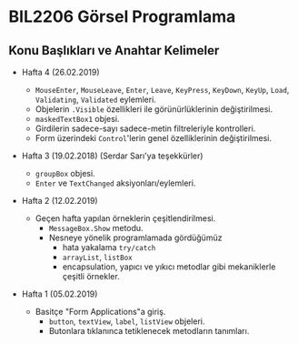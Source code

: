 # BIL2206 Görsel Programlama

## Konu Başlıkları ve Anahtar Kelimeler

- Hafta 4 (26.02.2019)
  - `MouseEnter`, `MouseLeave`, `Enter`, `Leave`, `KeyPress`, `KeyDown`, `KeyUp`, `Load`, `Validating`, `Validated` eylemleri.
  - Objelerin `.Visible` özellikleri ile görünürlüklerinin değiştirilmesi.
  - `maskedTextBox1` objesi.
  - Girdilerin sadece-sayı sadece-metin filtreleriyle kontrolleri.
  - Form üzerindeki `Control`'lerin genel özelliklerinin değiştirilmesi.

- Hafta 3 (19.02.2018) (Serdar Sarı'ya teşekkürler)
  - `groupBox` objesi.
  - `Enter` ve `TextChanged` aksiyonları/eylemleri.

- Hafta 2 (12.02.2019)
  - Geçen hafta yapılan örneklerin çeşitlendirilmesi.
    - `MessageBox.Show` metodu.
    - Nesneye yönelik programlamada gördüğümüz
      - hata yakalama `try/catch`
      - `arrayList`, `listBox`
      - encapsulation, yapıcı ve yıkıcı metodlar
      gibi mekaniklerle çeşitli örnekler.

- Hafta 1 (05.02.2019)
  - Basitçe "Form Applications"a giriş.
    - `button`, `textView`, `label`, `listView` objeleri.
    - Butonlara tıklanınca tetiklenecek metodların tanımları.
